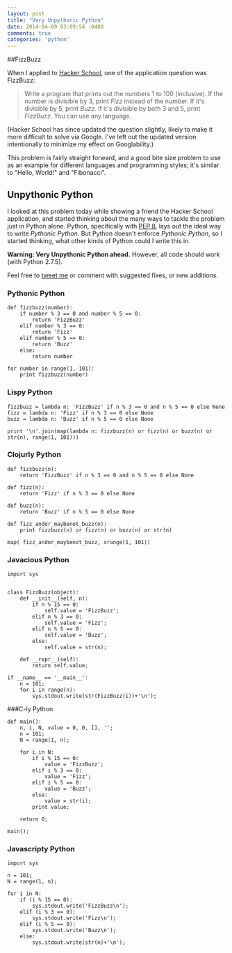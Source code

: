 ```yaml
---
layout: post
title: "Very Unpythonic Python"
date: 2014-04-09 03:09:54 -0400
comments: true
categories: 'python'
---
```


##FizzBuzz

When I applied to [Hacker School](http://www.hackerschool.com), one of the application question was FizzBuzz:

> Write a program that prints out the numbers 1 to 100 (inclusive). If the number is divisible by 3, print *Fizz* instead of the number. If it's divisible by 5, print *Buzz*. If it's divisible by both 3 and 5, print *FizzBuzz*. You can use any language.

(Hacker School has since updated the question slightly, likely to make it more difficult to solve via Google. I've left out the updated version intentionally to minimize my effect on Googlability.)

This problem is fairly straight forward, and a good bite size problem to use as an example for different languages and programming styles; it's similar to "Hello, World!" and "Fibonacci".

## Unpythonic Python

I looked at this problem today while showing a friend the Hacker School application, and started thinking about the many ways to tackle the problem just in Python alone. Python, specifically with [PEP 8](http://legacy.python.org/dev/peps/pep-0008/), lays out the ideal way to write *Pythonic Python*. But Python doesn't enforce *Pythonic Python*, so I started thinking, what other kinds of Python could I write this in.

**Warning: Very Unpythonic Python ahead.** However, all code should work (with Python 2.7.5).

Feel free to [tweet me](https://twitter.com/taubeneck) or comment with suggested fixes, or new additions.

### Pythonic Python

~~~
def fizzbuzz(number):
    if number % 3 == 0 and number % 5 == 0:
        return 'FizzBuzz'
    elif number % 3 == 0:
        return 'Fizz'
    elif number % 5 == 0:
        return 'Buzz'
    else:
        return number

for number in range(1, 101):
    print fizzbuzz(number)

~~~

### Lispy Python

~~~
fizzbuzz = lambda n: 'FizzBuzz' if n % 3 == 0 and n % 5 == 0 else None
fizz = lambda n: 'Fizz' if n % 3 == 0 else None
buzz = lambda n: 'Buzz' if n % 5 == 0 else None

print '\n'.join(map(lambda n: fizzbuzz(n) or fizz(n) or buzz(n) or str(n), range(1, 101)))
~~~

### Clojurly Python

~~~
def fizzbuzz(n):
    return 'FizzBuzz' if n % 3 == 0 and n % 5 == 0 else None

def fizz(n):
    return 'Fizz' if n % 3 == 0 else None

def buzz(n):
    return 'Buzz' if n % 5 == 0 else None

def fizz_andor_maybenot_buzz(n):
    print fizzbuzz(n) or fizz(n) or buzz(n) or str(n)

map( fizz_andor_maybenot_buzz, xrange(1, 101))
~~~

### Javacious Python

~~~
import sys


class FizzBuzz(object):
    def __init__(self, n):
        if n % 15 == 0:
            self.value = 'FizzBuzz';
        elif n % 3 == 0:
            self.value = 'Fizz';
        elif n % 5 == 0:
            self.value = 'Buzz';
        else:
            self.value = str(n);

    def __repr__(self):
        return self.value;

if __name__ == '__main__':
    n = 101;
    for i in range(n):
        sys.stdout.write(str(FizzBuzz(i))+'\n');
~~~

###C-ly Python

~~~
def main():
    n, i, N, value = 0, 0, [], '';
    n = 101;
    N = range(1, n);

    for i in N:
        if i % 15 == 0:
            value = 'FizzBuzz';
        elif i % 3 == 0:
            value = 'Fizz';
        elif i % 5 == 0:
            value = 'Buzz';
        else:
            value = str(i);
        print value;

    return 0;

main();
~~~

### Javascripty Python

~~~
import sys

n = 101;
N = range(1, n);

for i in N:
    if (i % 15 == 0):
        sys.stdout.write('FizzBuzz\n');
    elif (i % 3 == 0):
        sys.stdout.write('Fizz\n');
    elif (i % 5 == 0):
        sys.stdout.write('Buzz\n');
    else:
        sys.stdout.write(str(n)+'\n');
~~~